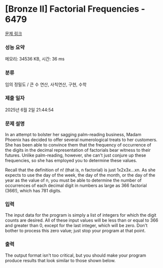 # [Bronze II] Factorial Frequencies - 6479 

[문제 링크](https://www.acmicpc.net/problem/6479) 

### 성능 요약

메모리: 34536 KB, 시간: 36 ms

### 분류

임의 정밀도 / 큰 수 연산, 사칙연산, 구현, 수학

### 제출 일자

2025년 6월 2일 21:44:54

### 문제 설명

<p>In an attempt to bolster her sagging palm-reading business, Madam Phoenix has decided to offer several numerological treats to her customers. She has been able to convince them that the frequency of occurrence of the digits in the decimal representation of factorials bear witness to their futures. Unlike palm-reading, however, she can't just conjure up these frequencies, so she has employed you to determine these values.</p>

<p>Recall that the definition of n! (that is, n factorial) is just 1x2x3x...xn. As she expects to use the day of the week, the day of the month, or the day of the year as the value of n, you must be able to determine the number of occurrences of each decimal digit in numbers as large as 366 factorial (366!), which has 781 digits.</p>

### 입력 

 <p>The input data for the program is simply a list of integers for which the digit counts are desired. All of these input values will be less than or equal to 366 and greater than 0, except for the last integer, which will be zero. Don't bother to process this zero value; just stop your program at that point.</p>

### 출력 

 <p>The output format isn't too critical, but you should make your program produce results that look similar to those shown below.</p>

